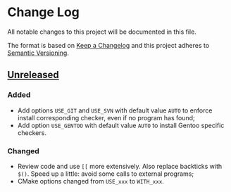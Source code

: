 # Change Log
All notable changes to this project will be documented in this file.

The format is based on [Keep a Changelog](http://keepachangelog.com/)
and this project adheres to [Semantic Versioning](http://semver.org/).


## [Unreleased]

### Added

- Add options `USE_GIT` and `USE_SVN` with default value `AUTO` to enforce
  install corresponding checker, even if no program has found;
- Add option `USE_GENTOO` with default value `AUTO` to install Gentoo
  specific checkers.

### Changed

- Review code and use `[[` more extensively. Also replace backticks with `$()`.
  Speed up a little: avoid some calls to external programs;
- CMake options changed from `USE_xxx` to `WITH_xxx`.

[Unreleased]: https://github.com/zaufi/smart-prompt/compare/version-1.4.0...HEAD
